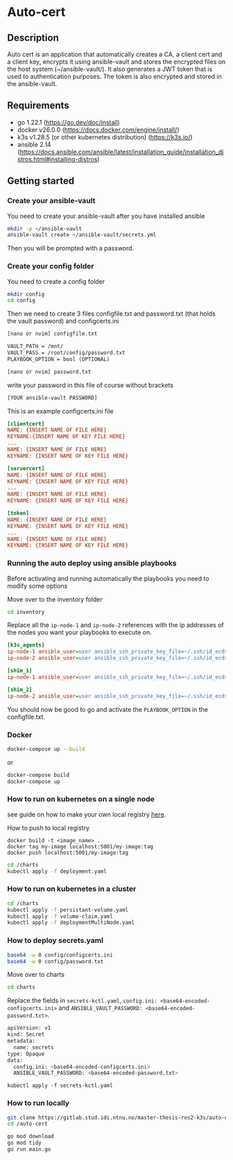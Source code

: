 # Auto-cert

## Description

Auto cert is an application that automatically creates a CA, a client cert and a client key, encrypts it using ansible-vault and stores the encrypted files on the host system (~/ansible-vault/). It also generates a JWT token that is used to authentication purposes. The token is also encrypted and stored in the ansible-vault. 


## Requirements

- go 1.22.1 (https://go.dev/doc/install)
- docker v26.0.0 (https://docs.docker.com/engine/install/)
- k3s v1.28.5 (or other kubernetes distribution) (https://k3s.io/)
- ansible 2.14 (https://docs.ansible.com/ansible/latest/installation_guide/installation_distros.html#installing-distros)

## Getting started

### Create your ansible-vault

You need to create your ansible-vault after you have installed ansible

```bash
mkdir -p ~/ansible-vault
ansible-vault create ~/ansible-vault/secrets.yml
```
Then you will be prompted with a password.

### Create your config folder

You need to create a config folder

```bash
mkdir config
cd config
```

Then we need to create 3 files configfile.txt and password.txt (that holds the vault password) and configcerts.ini

```bash
[nano or nvim] configfile.txt
```

```txt
VAULT_PATH = /mnt/
VAULT_PASS = /root/config/password.txt
PLAYBOOK_OPTION = bool (OPTIONAL) 
```

```bash
[nano or nvim] password.txt
```

write your password in this file of course without brackets

```txt
[YOUR ansible-vault PASSWORD] 
```

This is an example configcerts.ini file

```ini
[clientcert]
NAME: {INSERT NAME OF FILE HERE}
KEYNAME:{INSERT NAME OF KEY FILE HERE}
...
NAME: {INSERT NAME OF FILE HERE}
KEYNAME: {INSERT NAME OF KEY FILE HERE}

[servercert]
NAME: {INSERT NAME OF FILE HERE}
KEYNAME: {INSERT NAME OF KEY FILE HERE}
...
NAME: {INSERT NAME OF FILE HERE}
KEYNAME: {INSERT NAME OF KEY FILE HERE}

[token]
NAME: {INSERT NAME OF FILE HERE}
KEYNAME: {INSERT NAME OF KEY FILE HERE}
...
NAME: {INSERT NAME OF FILE HERE}
KEYNAME: {INSERT NAME OF KEY FILE HERE}
```

### Running the auto deploy using ansible playbooks

Before activating and running automatically the playbooks you need to modify some options

Move over to the inventory folder
```bash
cd inventory
```

Replace all the ``ip-node-1`` and ``ip-node-2`` references with the ip addresses of the nodes you want
your playbooks to execute on. 

```ini
[k3s_agents]
ip-node-1 ansible_user=user ansible_ssh_private_key_file=~/.ssh/id_ecdsa ansible_connection=ssh
ip-node-2 ansible_user=user ansible_ssh_private_key_file=~/.ssh/id_ecdsa ansible_connection=ssh

[shim_1]
ip-node-1 ansible_user=user ansible_ssh_private_key_file=~/.ssh/id_ecdsa ansible_connection=ssh

[shim_2]
ip-node-2 ansible_user=user ansible_ssh_private_key_file=~/.ssh/id_ecdsa ansible_connection=ssh
```

You should now be good to go and activate the ``PLAYBOOK_OPTION`` in the configfile.txt.

### Docker

```bash
docker-compose up --build
```
or

```bash
docker-compose build
docker-compose up
```

### How to run on kubernetes on a single node


see guide on how to make your own local registry [here](/Create%20local%20container%20registry.md).

How to push to local registry
```
docker build -t <image_name> .
docker tag my-image localhost:5001/my-image:tag
docker push localhost:5001/my-image:tag
```

```bash
cd /charts
kubectl apply -f deployment.yaml
```

### How to run on kubernetes in a cluster

```bash
cd /charts
kubectl apply -f persistant-volume.yaml
kubectl apply -f volume-claim.yaml
kubectl apply -f deploymentMultiNode.yaml
```

### How to deploy secrets.yaml

```bash
base64 -w 0 config/configcerts.ini
base64 -w 0 config/password.txt
```

Move over to charts

```bash
cd charts
```

Replace the fields in ``secrets-kctl.yaml``, ``config.ini: <base64-encoded-configcerts.ini>`` and ``ANSIBLE_VAULT_PASSWORD: <base64-encoded-password.txt>``.

```bash
apiVersion: v1
kind: Secret
metadata:
  name: secrets
type: Opaque
data:
  config.ini: <base64-encoded-configcerts.ini>
  ANSIBLE_VAULT_PASSWORD: <base64-encoded-password.txt>
```

```
kubectl apply -f secrets-kctl.yaml
```

### How to run locally

```bash
git clone https://gitlab.stud.idi.ntnu.no/master-thesis-ros2-k3s/auto-cert.git
cd /auto-cert
```

```bash
go mod download
go mod tidy
go run main.go
```

